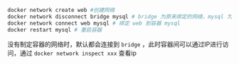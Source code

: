 
```bash
docker network create web #创建网络
docker network disconnect bridge mysql # bridge 为原来绑定的网络，mysql 为容器名或容器 id
docker network connect web mysql # 绑定 web 到容器 mysql
docker restart mysql # 重启容器
```


没有制定容器的网络时，默认都会连接到 `bridge` ，此时容器间可以通过IP进行访问，通过 `docker network inspect xxx` 查看ip